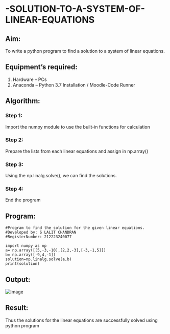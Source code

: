 # -SOLUTION-TO-A-SYSTEM-OF-LINEAR-EQUATIONS
## Aim:
To write a python program to find a solution to a system of linear equations.
## Equipment’s required:
1. 	Hardware – PCs
2. 	Anaconda – Python 3.7 Installation / Moodle-Code Runner
## Algorithm:
### Step 1: 
Import the numpy module to use the built-in functions for calculation
### Step 2: 
Prepare the lists from each linear equations and assign in np.array()
### Step 3: 
Using the np.linalg.solve(), we can find the solutions.
### Step 4: 
End the program
## Program:
```
#Program to find the solution for the given linear equations.
#Developed by: S LALIT CHANDRAN 
#RegisterNumber: 212223240077

import numpy as np
a= np.array([[5,-3,-10],[2,2,-3],[-3,-1,5]])
b= np.array([-9,4,-1])
solution=np.linalg.solve(a,b)
print(solution)
```
## Output:
![image](https://github.com/lalitchandran/-SOLUTION-TO-A-SYSTEM-OF-LINEAR-EQUATIONS/assets/137707725/87135ad4-b357-454b-b51c-ab0157689984)

## Result: 
Thus the solutions for the linear equations are successfully solved using python program

